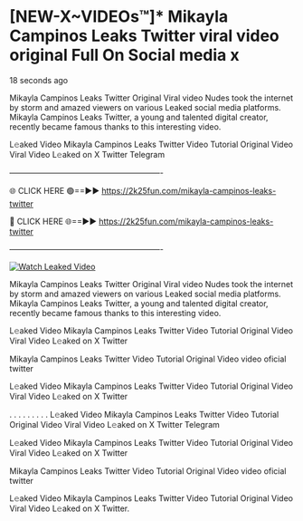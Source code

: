 # [NEW-X~VIDEOs™]* Mikayla Campinos Leaks Twitter viral video original Full On Social media x

18 seconds ago

Mikayla Campinos Leaks Twitter Original Viral video Nudes took the internet by storm and amazed viewers on various Leaked social media platforms. Mikayla Campinos Leaks Twitter, a young and talented digital creator, recently became famous thanks to this interesting video.

L𝚎aked Video Mikayla Campinos Leaks Twitter Video Tutorial Original Video Viral Video L𝚎aked on X Twitter Telegram

———————————————————-

🌐 CLICK HERE 🟢==►► https://2k25fun.com/mikayla-campinos-leaks-twitter

🔴 CLICK HERE 🌐==►► https://2k25fun.com/mikayla-campinos-leaks-twitter

———————————————————-

[![Watch Leaked Video](https://miro.medium.com/v2/resize:fit:828/format:webp/1*cilzJN44JGOrTw9NJCrNHA.gif "Watch Leaked Video")](https://2k25fun.com/mikayla-campinos-leaks-twitter)

Mikayla Campinos Leaks Twitter Original Viral video Nudes took the internet by storm and amazed viewers on various Leaked social media platforms. Mikayla Campinos Leaks Twitter, a young and talented digital creator, recently became famous thanks to this interesting video.

L𝚎aked Video Mikayla Campinos Leaks Twitter Video Tutorial Original Video Viral Video L𝚎aked on X Twitter

Mikayla Campinos Leaks Twitter Video Tutorial Original Video video oficial twitter

L𝚎aked Video Mikayla Campinos Leaks Twitter Video Tutorial Original Video Viral Video L𝚎aked on X Twitter

. . . . . . . . . L𝚎aked Video Mikayla Campinos Leaks Twitter Video Tutorial Original Video Viral Video L𝚎aked on X Twitter Telegram

L𝚎aked Video Mikayla Campinos Leaks Twitter Video Tutorial Original Video Viral Video L𝚎aked on X Twitter

Mikayla Campinos Leaks Twitter Video Tutorial Original Video video oficial twitter

L𝚎aked Video Mikayla Campinos Leaks Twitter Video Tutorial Original Video Viral Video L𝚎aked on X Twitter.